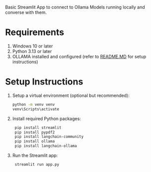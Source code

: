 Basic Streamlit App to connect to Ollama Models running locally and converse with them.

# Requirements

1. Windows 10 or later
2. Python 3.13 or later
3. OLLAMA installed and configured (refer to [README.MD](https://github.com/rajalok83/ollama-setup/blob/main/README.md) for setup instructions)

# Setup Instructions

1. Setup a virtual environment (optional but recommended):

   ```bash
   python -m venv venv
   venv\Scripts\activate
   ```

2. Install required Python packages:

   ```bash
    pip install streamlit
    pip install pypdf2
    pip install langchain-community
    pip install ollama
    pip install langchain-ollama
   ```

3. Run the Streamlit app:
   ```bash
    streamlit run app.py
   ```
